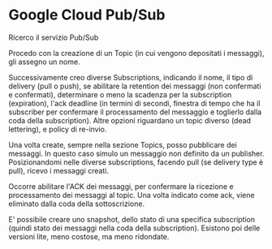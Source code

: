 # Google Cloud Pub/Sub

Ricerco il servizio Pub/Sub

Procedo con la creazione di un Topic (in cui vengono depositati i messaggi), gli assegno un nome.

Successivamente creo diverse Subscriptions, indicando il nome, il tipo di delivery (pull o push), se abilitare la retention dei messaggi (non confermati e confermati), determinare o meno la scadenza per la subscription (expiration), l'ack deadline (in termini di secondi, finestra di tempo che ha il subscriber per confermare il processamento del messaggio e toglierlo dalla coda della subscription). Altre opzioni riguardano un topic diverso (dead lettering), e policy di re-invio.

Una volta create, sempre nella sezione Topics, posso pubblicare dei messaggi. In questo caso simulo un messaggio non definito da un publisher. Posizionandomi nelle diverse subscriptions, facendo pull (se delivery type è pull), ricevo i messaggi creati.

Occorre abilitare l'ACK dei messaggi, per confermare la ricezione e processamento dei messaggi al topic. Una volta indicato come ack, viene eliminato dalla coda della sottoscrizione.  

E' possibile creare uno snapshot, dello stato di una specifica subscription (quindi stato dei messaggi nella coda della subscription). Esistono poi delle versioni lite, meno costose, ma meno ridondate. 